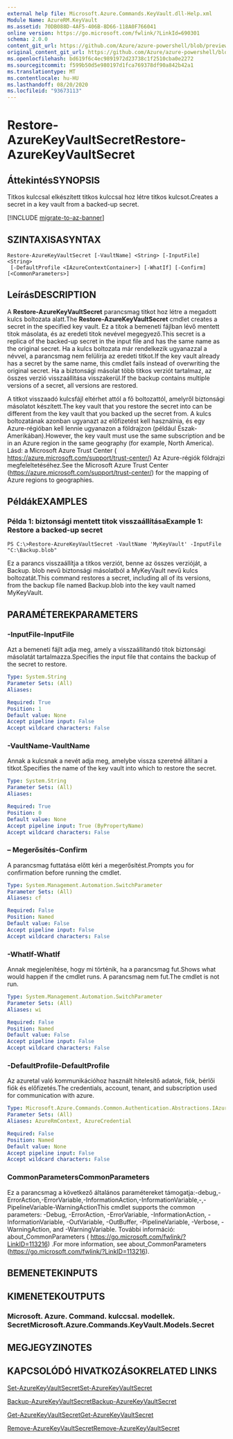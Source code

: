 ```yaml
---
external help file: Microsoft.Azure.Commands.KeyVault.dll-Help.xml
Module Name: AzureRM.KeyVault
ms.assetid: 70DB088D-4AF5-406B-8D66-118A0F766041
online version: https://go.microsoft.com/fwlink/?LinkId=690301
schema: 2.0.0
content_git_url: https://github.com/Azure/azure-powershell/blob/preview/src/ResourceManager/KeyVault/Commands.KeyVault/help/Restore-AzureKeyVaultSecret.md
original_content_git_url: https://github.com/Azure/azure-powershell/blob/preview/src/ResourceManager/KeyVault/Commands.KeyVault/help/Restore-AzureKeyVaultSecret.md
ms.openlocfilehash: bd619f6c4ec9891972d23738c1f2510cba0e2272
ms.sourcegitcommit: f599b50d5e980197d1fca769378df90a842b42a1
ms.translationtype: MT
ms.contentlocale: hu-HU
ms.lasthandoff: 08/20/2020
ms.locfileid: "93673113"
---
```

# <span data-ttu-id="b541e-101">Restore-AzureKeyVaultSecret</span><span class="sxs-lookup"><span data-stu-id="b541e-101">Restore-AzureKeyVaultSecret</span></span>

## <span data-ttu-id="b541e-102">Áttekintés</span><span class="sxs-lookup"><span data-stu-id="b541e-102">SYNOPSIS</span></span>
<span data-ttu-id="b541e-103">Titkos kulccsal elkészített titkos kulccsal hoz létre titkos kulcsot.</span><span class="sxs-lookup"><span data-stu-id="b541e-103">Creates a secret in a key vault from a backed-up secret.</span></span>

[!INCLUDE [migrate-to-az-banner](../../includes/migrate-to-az-banner.md)]

## <span data-ttu-id="b541e-104">SZINTAXISA</span><span class="sxs-lookup"><span data-stu-id="b541e-104">SYNTAX</span></span>

```
Restore-AzureKeyVaultSecret [-VaultName] <String> [-InputFile] <String>
 [-DefaultProfile <IAzureContextContainer>] [-WhatIf] [-Confirm] [<CommonParameters>]
```

## <span data-ttu-id="b541e-105">Leírás</span><span class="sxs-lookup"><span data-stu-id="b541e-105">DESCRIPTION</span></span>
<span data-ttu-id="b541e-106">A **Restore-AzureKeyVaultSecret** parancsmag titkot hoz létre a megadott kulcs boltozata alatt.</span><span class="sxs-lookup"><span data-stu-id="b541e-106">The **Restore-AzureKeyVaultSecret** cmdlet creates a secret in the specified key vault.</span></span>
<span data-ttu-id="b541e-107">Ez a titok a bemeneti fájlban lévő mentett titok másolata, és az eredeti titok nevével megegyező.</span><span class="sxs-lookup"><span data-stu-id="b541e-107">This secret is a replica of the backed-up secret in the input file and has the same name as the original secret.</span></span>
<span data-ttu-id="b541e-108">Ha a kulcs boltozata már rendelkezik ugyanazzal a névvel, a parancsmag nem felülírja az eredeti titkot.</span><span class="sxs-lookup"><span data-stu-id="b541e-108">If the key vault already has a secret by the same name, this cmdlet fails instead of overwriting the original secret.</span></span>
<span data-ttu-id="b541e-109">Ha a biztonsági másolat több titkos verziót tartalmaz, az összes verzió visszaállítása visszakerül.</span><span class="sxs-lookup"><span data-stu-id="b541e-109">If the backup contains multiple versions of a secret, all versions are restored.</span></span>

<span data-ttu-id="b541e-110">A titkot visszaadó kulcsfájl eltérhet attól a fő boltozattól, amelyről biztonsági másolatot készített.</span><span class="sxs-lookup"><span data-stu-id="b541e-110">The key vault that you restore the secret into can be different from the key vault that you backed up the secret from.</span></span>
<span data-ttu-id="b541e-111">A kulcs boltozatának azonban ugyanazt az előfizetést kell használnia, és egy Azure-régióban kell lennie ugyanazon a földrajzon (például Észak-Amerikában).</span><span class="sxs-lookup"><span data-stu-id="b541e-111">However, the key vault must use the same subscription and be in an Azure region in the same geography (for example, North America).</span></span>
<span data-ttu-id="b541e-112">Lásd: a Microsoft Azure Trust Center ( https://azure.microsoft.com/support/trust-center/) Az Azure-régiók földrajzi megfeleltetéséhez.</span><span class="sxs-lookup"><span data-stu-id="b541e-112">See the Microsoft Azure Trust Center (https://azure.microsoft.com/support/trust-center/) for the mapping of Azure regions to geographies.</span></span>

## <span data-ttu-id="b541e-113">Példák</span><span class="sxs-lookup"><span data-stu-id="b541e-113">EXAMPLES</span></span>

### <span data-ttu-id="b541e-114">Példa 1: biztonsági mentett titok visszaállítása</span><span class="sxs-lookup"><span data-stu-id="b541e-114">Example 1: Restore a backed-up secret</span></span>
```
PS C:\>Restore-AzureKeyVaultSecret -VaultName 'MyKeyVault' -InputFile "C:\Backup.blob"
```

<span data-ttu-id="b541e-115">Ez a parancs visszaállítja a titkos verziót, benne az összes verzióját, a Backup. blob nevű biztonsági másolatból a MyKeyVault nevű kulcs boltozatát.</span><span class="sxs-lookup"><span data-stu-id="b541e-115">This command restores a secret, including all of its versions, from the backup file named Backup.blob into the key vault named MyKeyVault.</span></span>

## <span data-ttu-id="b541e-116">PARAMÉTEREK</span><span class="sxs-lookup"><span data-stu-id="b541e-116">PARAMETERS</span></span>

### <span data-ttu-id="b541e-117">-InputFile</span><span class="sxs-lookup"><span data-stu-id="b541e-117">-InputFile</span></span>
<span data-ttu-id="b541e-118">Azt a bemeneti fájlt adja meg, amely a visszaállítandó titok biztonsági másolatát tartalmazza.</span><span class="sxs-lookup"><span data-stu-id="b541e-118">Specifies the input file that contains the backup of the secret to restore.</span></span>

```yaml
Type: System.String
Parameter Sets: (All)
Aliases: 

Required: True
Position: 1
Default value: None
Accept pipeline input: False
Accept wildcard characters: False
```

### <span data-ttu-id="b541e-119">-VaultName</span><span class="sxs-lookup"><span data-stu-id="b541e-119">-VaultName</span></span>
<span data-ttu-id="b541e-120">Annak a kulcsnak a nevét adja meg, amelybe vissza szeretné állítani a titkot.</span><span class="sxs-lookup"><span data-stu-id="b541e-120">Specifies the name of the key vault into which to restore the secret.</span></span>

```yaml
Type: System.String
Parameter Sets: (All)
Aliases: 

Required: True
Position: 0
Default value: None
Accept pipeline input: True (ByPropertyName)
Accept wildcard characters: False
```

### <span data-ttu-id="b541e-121">– Megerősítés</span><span class="sxs-lookup"><span data-stu-id="b541e-121">-Confirm</span></span>
<span data-ttu-id="b541e-122">A parancsmag futtatása előtt kéri a megerősítést.</span><span class="sxs-lookup"><span data-stu-id="b541e-122">Prompts you for confirmation before running the cmdlet.</span></span>

```yaml
Type: System.Management.Automation.SwitchParameter
Parameter Sets: (All)
Aliases: cf

Required: False
Position: Named
Default value: False
Accept pipeline input: False
Accept wildcard characters: False
```

### <span data-ttu-id="b541e-123">-WhatIf</span><span class="sxs-lookup"><span data-stu-id="b541e-123">-WhatIf</span></span>
<span data-ttu-id="b541e-124">Annak megjelenítése, hogy mi történik, ha a parancsmag fut.</span><span class="sxs-lookup"><span data-stu-id="b541e-124">Shows what would happen if the cmdlet runs.</span></span>
<span data-ttu-id="b541e-125">A parancsmag nem fut.</span><span class="sxs-lookup"><span data-stu-id="b541e-125">The cmdlet is not run.</span></span>

```yaml
Type: System.Management.Automation.SwitchParameter
Parameter Sets: (All)
Aliases: wi

Required: False
Position: Named
Default value: False
Accept pipeline input: False
Accept wildcard characters: False
```

### <span data-ttu-id="b541e-126">-DefaultProfile</span><span class="sxs-lookup"><span data-stu-id="b541e-126">-DefaultProfile</span></span>
<span data-ttu-id="b541e-127">Az azuretal való kommunikációhoz használt hitelesítő adatok, fiók, bérlői fiók és előfizetés.</span><span class="sxs-lookup"><span data-stu-id="b541e-127">The credentials, account, tenant, and subscription used for communication with azure.</span></span>

```yaml
Type: Microsoft.Azure.Commands.Common.Authentication.Abstractions.IAzureContextContainer
Parameter Sets: (All)
Aliases: AzureRmContext, AzureCredential

Required: False
Position: Named
Default value: None
Accept pipeline input: False
Accept wildcard characters: False
```

### <span data-ttu-id="b541e-128">CommonParameters</span><span class="sxs-lookup"><span data-stu-id="b541e-128">CommonParameters</span></span>
<span data-ttu-id="b541e-129">Ez a parancsmag a következő általános paramétereket támogatja:-debug,-ErrorAction,-ErrorVariable,-InformationAction,-InformationVariable,-,-PipelineVariable-WarningAction</span><span class="sxs-lookup"><span data-stu-id="b541e-129">This cmdlet supports the common parameters: -Debug, -ErrorAction, -ErrorVariable, -InformationAction, -InformationVariable, -OutVariable, -OutBuffer, -PipelineVariable, -Verbose, -WarningAction, and -WarningVariable.</span></span> <span data-ttu-id="b541e-130">További információ: about_CommonParameters ( https://go.microsoft.com/fwlink/?LinkID=113216) .</span><span class="sxs-lookup"><span data-stu-id="b541e-130">For more information, see about_CommonParameters (https://go.microsoft.com/fwlink/?LinkID=113216).</span></span>

## <span data-ttu-id="b541e-131">BEMENETEK</span><span class="sxs-lookup"><span data-stu-id="b541e-131">INPUTS</span></span>

## <span data-ttu-id="b541e-132">KIMENETEK</span><span class="sxs-lookup"><span data-stu-id="b541e-132">OUTPUTS</span></span>

### <span data-ttu-id="b541e-133">Microsoft. Azure. Command. kulccsal. modellek. Secret</span><span class="sxs-lookup"><span data-stu-id="b541e-133">Microsoft.Azure.Commands.KeyVault.Models.Secret</span></span>

## <span data-ttu-id="b541e-134">MEGJEGYZI</span><span class="sxs-lookup"><span data-stu-id="b541e-134">NOTES</span></span>

## <span data-ttu-id="b541e-135">KAPCSOLÓDÓ HIVATKOZÁSOK</span><span class="sxs-lookup"><span data-stu-id="b541e-135">RELATED LINKS</span></span>

[<span data-ttu-id="b541e-136">Set-AzureKeyVaultSecret</span><span class="sxs-lookup"><span data-stu-id="b541e-136">Set-AzureKeyVaultSecret</span></span>](./Set-AzureKeyVaultSecret.md)

[<span data-ttu-id="b541e-137">Backup-AzureKeyVaultSecret</span><span class="sxs-lookup"><span data-stu-id="b541e-137">Backup-AzureKeyVaultSecret</span></span>](./Backup-AzureKeyVaultSecret.md)

[<span data-ttu-id="b541e-138">Get-AzureKeyVaultSecret</span><span class="sxs-lookup"><span data-stu-id="b541e-138">Get-AzureKeyVaultSecret</span></span>](./Get-AzureKeyVaultSecret.md)

[<span data-ttu-id="b541e-139">Remove-AzureKeyVaultSecret</span><span class="sxs-lookup"><span data-stu-id="b541e-139">Remove-AzureKeyVaultSecret</span></span>](./Remove-AzureKeyVaultSecret.md)

